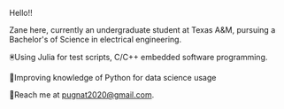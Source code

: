 Hello!!

Zane here, currently an undergraduate student at Texas A&M, pursuing a Bachelor's of Science in electrical engineering. 

🖲️Using Julia for test scripts, C/C++ embedded software programming. 

🎈Improving knowledge of Python for data science usage

💬Reach me at pugnat2020@gmail.com.
